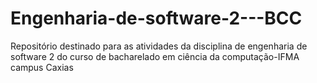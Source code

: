 # Engenharia-de-software-2---BCC
Repositório destinado para as atividades da disciplina de engenharia de software 2 do curso de bacharelado em ciência da computação-IFMA campus Caxias
